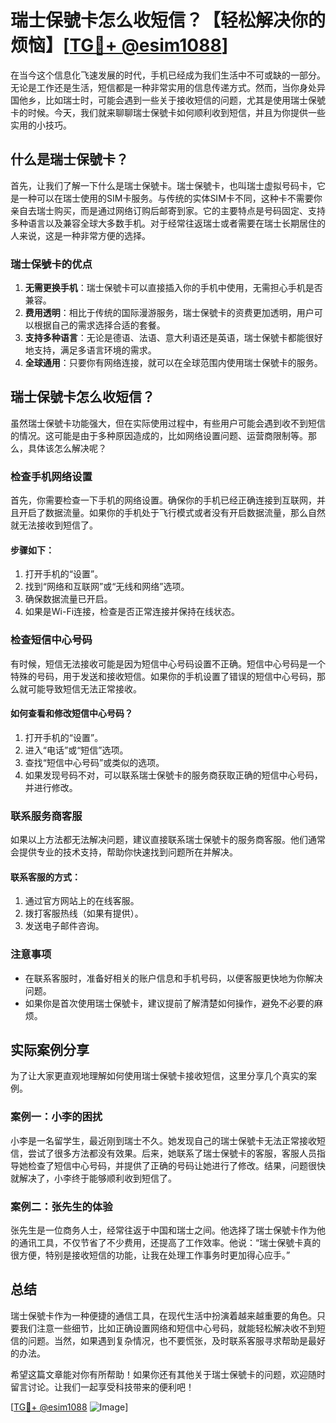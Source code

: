 # 瑞士保號卡怎么收短信？【轻松解决你的烦恼】[[TG💪+ @esim1088](https://t.me/s/esim1088)]

在当今这个信息化飞速发展的时代，手机已经成为我们生活中不可或缺的一部分。无论是工作还是生活，短信都是一种非常实用的信息传递方式。然而，当你身处异国他乡，比如瑞士时，可能会遇到一些关于接收短信的问题，尤其是使用瑞士保號卡的时候。今天，我们就来聊聊瑞士保號卡如何顺利收到短信，并且为你提供一些实用的小技巧。

## 什么是瑞士保號卡？

首先，让我们了解一下什么是瑞士保號卡。瑞士保號卡，也叫瑞士虚拟号码卡，它是一种可以在瑞士使用的SIM卡服务。与传统的实体SIM卡不同，这种卡不需要你亲自去瑞士购买，而是通过网络订购后邮寄到家。它的主要特点是号码固定、支持多种语言以及兼容全球大多数手机。对于经常往返瑞士或者需要在瑞士长期居住的人来说，这是一种非常方便的选择。

### 瑞士保號卡的优点

1. **无需更换手机**：瑞士保號卡可以直接插入你的手机中使用，无需担心手机是否兼容。
2. **费用透明**：相比于传统的国际漫游服务，瑞士保號卡的资费更加透明，用户可以根据自己的需求选择合适的套餐。
3. **支持多种语言**：无论是德语、法语、意大利语还是英语，瑞士保號卡都能很好地支持，满足多语言环境的需求。
4. **全球通用**：只要你有网络连接，就可以在全球范围内使用瑞士保號卡的服务。

## 瑞士保號卡怎么收短信？

虽然瑞士保號卡功能强大，但在实际使用过程中，有些用户可能会遇到收不到短信的情况。这可能是由于多种原因造成的，比如网络设置问题、运营商限制等。那么，具体该怎么解决呢？

### 检查手机网络设置

首先，你需要检查一下手机的网络设置。确保你的手机已经正确连接到互联网，并且开启了数据流量。如果你的手机处于飞行模式或者没有开启数据流量，那么自然就无法接收到短信了。

#### 步骤如下：

1. 打开手机的“设置”。
2. 找到“网络和互联网”或“无线和网络”选项。
3. 确保数据流量已开启。
4. 如果是Wi-Fi连接，检查是否正常连接并保持在线状态。

### 检查短信中心号码

有时候，短信无法接收可能是因为短信中心号码设置不正确。短信中心号码是一个特殊的号码，用于发送和接收短信。如果你的手机设置了错误的短信中心号码，那么就可能导致短信无法正常接收。

#### 如何查看和修改短信中心号码？

1. 打开手机的“设置”。
2. 进入“电话”或“短信”选项。
3. 查找“短信中心号码”或类似的选项。
4. 如果发现号码不对，可以联系瑞士保號卡的服务商获取正确的短信中心号码，并进行修改。

### 联系服务商客服

如果以上方法都无法解决问题，建议直接联系瑞士保號卡的服务商客服。他们通常会提供专业的技术支持，帮助你快速找到问题所在并解决。

#### 联系客服的方式：

1. 通过官方网站上的在线客服。
2. 拨打客服热线（如果有提供）。
3. 发送电子邮件咨询。

### 注意事项

- 在联系客服时，准备好相关的账户信息和手机号码，以便客服更快地为你解决问题。
- 如果你是首次使用瑞士保號卡，建议提前了解清楚如何操作，避免不必要的麻烦。

## 实际案例分享

为了让大家更直观地理解如何使用瑞士保號卡接收短信，这里分享几个真实的案例。

### 案例一：小李的困扰

小李是一名留学生，最近刚到瑞士不久。她发现自己的瑞士保號卡无法正常接收短信，尝试了很多方法都没有效果。后来，她联系了瑞士保號卡的客服，客服人员指导她检查了短信中心号码，并提供了正确的号码让她进行了修改。结果，问题很快就解决了，小李终于能够顺利收到短信了。

### 案例二：张先生的体验

张先生是一位商务人士，经常往返于中国和瑞士之间。他选择了瑞士保號卡作为他的通讯工具，不仅节省了不少费用，还提高了工作效率。他说：“瑞士保號卡真的很方便，特别是接收短信的功能，让我在处理工作事务时更加得心应手。”

## 总结

瑞士保號卡作为一种便捷的通信工具，在现代生活中扮演着越来越重要的角色。只要我们注意一些细节，比如正确设置网络和短信中心号码，就能轻松解决收不到短信的问题。当然，如果遇到复杂情况，也不要慌张，及时联系客服寻求帮助是最好的办法。

希望这篇文章能对你有所帮助！如果你还有其他关于瑞士保號卡的问题，欢迎随时留言讨论。让我们一起享受科技带来的便利吧！

[[TG💪+ @esim1088](https://t.me/s/esim1088) ![Image](https://i.postimg.cc/4NQfJmqS/Snipaste-2025-05-13-00-14-12.png)]